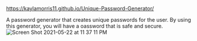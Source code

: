 https://kaylamorris11.github.io/Unique-Password-Generator/

A password generator that creates unique passwords for the user. By using this generator, you will have a oassword that is safe and secure.
![Screen Shot 2021-05-22 at 11 37 11 PM](https://user-images.githubusercontent.com/78561316/119250696-ba2c9e80-bb56-11eb-84fd-d05949127611.png)
